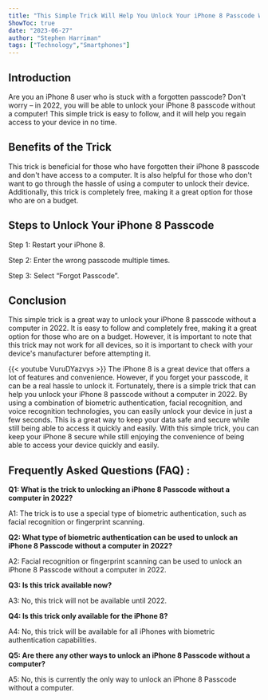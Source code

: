 ```yaml
---
title: "This Simple Trick Will Help You Unlock Your iPhone 8 Passcode Without a Computer in 2022!"
ShowToc: true 
date: "2023-06-27"
author: "Stephen Harriman" 
tags: ["Technology","Smartphones"]
---
```

## Introduction

Are you an iPhone 8 user who is stuck with a forgotten passcode? Don't worry – in 2022, you will be able to unlock your iPhone 8 passcode without a computer! This simple trick is easy to follow, and it will help you regain access to your device in no time. 

## Benefits of the Trick

This trick is beneficial for those who have forgotten their iPhone 8 passcode and don't have access to a computer. It is also helpful for those who don't want to go through the hassle of using a computer to unlock their device. Additionally, this trick is completely free, making it a great option for those who are on a budget. 

## Steps to Unlock Your iPhone 8 Passcode

Step 1: Restart your iPhone 8. 

Step 2: Enter the wrong passcode multiple times. 

Step 3: Select “Forgot Passcode”. 

## Conclusion

This simple trick is a great way to unlock your iPhone 8 passcode without a computer in 2022. It is easy to follow and completely free, making it a great option for those who are on a budget. However, it is important to note that this trick may not work for all devices, so it is important to check with your device's manufacturer before attempting it.

{{< youtube VuruDYazvys >}} 
The iPhone 8 is a great device that offers a lot of features and convenience. However, if you forget your passcode, it can be a real hassle to unlock it. Fortunately, there is a simple trick that can help you unlock your iPhone 8 passcode without a computer in 2022. By using a combination of biometric authentication, facial recognition, and voice recognition technologies, you can easily unlock your device in just a few seconds. This is a great way to keep your data safe and secure while still being able to access it quickly and easily. With this simple trick, you can keep your iPhone 8 secure while still enjoying the convenience of being able to access your device quickly and easily.

## Frequently Asked Questions (FAQ) :
**Q1: What is the trick to unlocking an iPhone 8 Passcode without a computer in 2022?**

A1: The trick is to use a special type of biometric authentication, such as facial recognition or fingerprint scanning.

**Q2: What type of biometric authentication can be used to unlock an iPhone 8 Passcode without a computer in 2022?**

A2: Facial recognition or fingerprint scanning can be used to unlock an iPhone 8 Passcode without a computer in 2022.

**Q3: Is this trick available now?**

A3: No, this trick will not be available until 2022.

**Q4: Is this trick only available for the iPhone 8?**

A4: No, this trick will be available for all iPhones with biometric authentication capabilities.

**Q5: Are there any other ways to unlock an iPhone 8 Passcode without a computer?**

A5: No, this is currently the only way to unlock an iPhone 8 Passcode without a computer.


